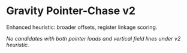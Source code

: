 # Gravity Pointer-Chase v2

Enhanced heuristic: broader offsets, register linkage scoring.

_No candidates with both pointer loads and vertical field lines under v2 heuristic._
